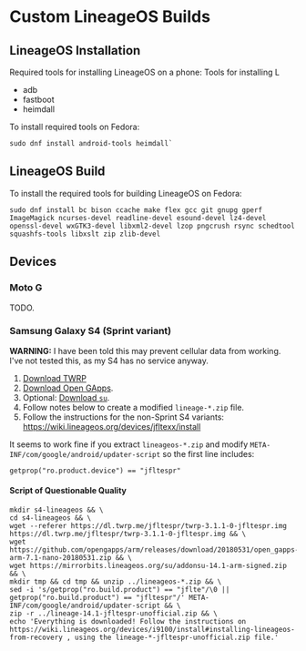 # Custom LineageOS Builds

## LineageOS Installation

Required tools for installing LineageOS on a phone:
Tools for installing L

- adb
- fastboot
- heimdall

To install required tools on Fedora:

```
sudo dnf install android-tools heimdall`
```

## LineageOS Build

To install the required tools for building LineageOS on Fedora:

```
sudo dnf install bc bison ccache make flex gcc git gnupg gperf ImageMagick ncurses-devel readline-devel esound-devel lz4-devel openssl-devel wxGTK3-devel libxml2-devel lzop pngcrush rsync schedtool squashfs-tools libxslt zip zlib-devel
```

## Devices

### Moto G

TODO.

### Samsung Galaxy S4 (Sprint variant)

**WARNING:** I have been told this may prevent cellular data from
working. I've not tested this, as my S4 has no service anyway.

1. [Download TWRP](https://twrp.me/samsung/samsunggalaxys4sprint.html)
2. [Download Open GApps](https://opengapps.org/?api=7.1&variant=nano).
3. Optional: [Download `su`](https://download.lineageos.org/extras).
4. Follow notes below to create a modified `lineage-*.zip` file.
4. Follow the instructions for the non-Sprint S4 variants: https://wiki.lineageos.org/devices/jfltexx/install

It seems to work fine if you extract `lineageos-*.zip` and modify
`META-INF/com/google/android/updater-script` so the first line includes:

```
getprop("ro.product.device") == "jfltespr"
```

#### Script of Questionable Quality

```
mkdir s4-lineageos && \
cd s4-lineageos && \
wget --referer https://dl.twrp.me/jfltespr/twrp-3.1.1-0-jfltespr.img https://dl.twrp.me/jfltespr/twrp-3.1.1-0-jfltespr.img && \
wget https://github.com/opengapps/arm/releases/download/20180531/open_gapps-arm-7.1-nano-20180531.zip && \
wget https://mirrorbits.lineageos.org/su/addonsu-14.1-arm-signed.zip && \
mkdir tmp && cd tmp && unzip ../lineageos-*.zip && \
sed -i 's/getprop("ro.build.product") == "jflte"/\0 || getprop("ro.build.product") == "jfltespr"/' META-INF/com/google/android/updater-script && \
zip -r ../lineage-14.1-jfltespr-unofficial.zip && \
echo 'Everything is downloaded! Follow the instructions on https://wiki.lineageos.org/devices/i9100/install#installing-lineageos-from-recovery , using the lineage-*-jfltespr-unofficial.zip file.'
```
